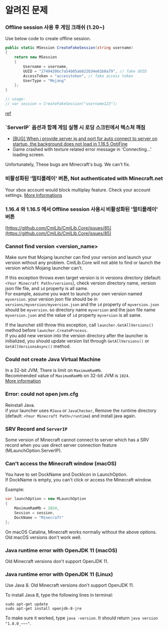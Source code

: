 # 알려진 문제

### Offline session 사용 후 게임 크래쉬 (1.20\~)

Use below code to create offline session.

```csharp
public static MSession CreateFakeSession(string username)
{
    return new MSession
    {
        Username = username,
        UUID = "2749420bc7a54b05ab622b34e61b8a79", // fake UUID
        AccessToken = "accesstoken", // fake access token
        UserType = "Mojang"
    };
}

// usage:
// var session = CreateFakeSession("username123");
```

[ref](https://github.com/CmlLib/CmlLib.Core/issues/88)

### \`ServerIP\` 옵션과 함께 게임 실행 시 로딩 스크린에서 텍스쳐 깨짐

* [\[BUG\] When i provide server ip and port for auto connect to server on startup, the background does not load in 1.16.5 OptiFine](https://github.com/CmlLib/CmlLib.Core/issues/93)
* Game crashed with texture related error message in 'Connecting...' loading screen.

Unfortunately, These bugs are Minecraft's bug. We can't fix.

### 비활성화된 '멀티플레이'  버튼, Not authenticated with Minecraft.net

Your xbox account would block multiplay feature. Check your account settings. [More Informations](https://support.xbox.com/ko-KR/help/family-online-safety/online-safety/manage-a-members-safety-settings-to-access-minecraft-features)

### 1.16.4 와 1.16.5 에서 Offline session 사용시 비활성화된 '멀티플레이' 버튼

[https://github.com/CmlLib/CmlLib.Core/issues/85](https://github.com/CmlLib/CmlLib.Core/issues/85)

### Cannot find version \<version\_name>

Make sure that Mojang launcher can find your version and launch your version without any problem. CmlLib.Core will not able to find or launch the version which Mojang launcher can't.

If this exception throws even target version is in versions directory (default: `<Your Minecraft Path>/versions`), check version directory name, version json file file, and `id` property is all same.\
For example, assume you want to launch your own version named `myversion`. your version json file should be in `versions/myversion/myversion.json` and the `id` property of `myversion.json` should be `myversion`. so directory name `myversion` and the json file name `myversion.json` and the value of `id` property `myversion` is all same.

If the launcher still throw this exception, call `launcher.GetAllVersions()` method before `launcher.CreateProcess`.\
If you add new version into the version directory after the launcher is initialized, you should update version list through `GetAllVersions()` or `GetAllVersionsAsync()` method.

### Could not create Java Virtual Machine

In a 32-bit JVM, There is limit on `MaximumRamMb`.\
Recommended value of `MaximumRamMb` on 32-bit JVM is `1024`.\
[More information](https://stackoverflow.com/questions/1434779/maximum-java-heap-size-of-a-32-bit-jvm-on-a-64-bit-os/7019624#7019624)

### Error: could not open jvm.cfg

Reinstall Java.\
if your launcher uses `MJava` or `JavaChecker`, Remove the runtime directory (default: `<Your Minecraft Path>/runtime`) and install java again.

### SRV Record and `ServerIP`

Some version of Minecraft cannot connect to server which has a SRV record when you use direct server connection feature (MLaunchOption.ServerIP).

### Can't access the Minecraft window (macOS)

You have to set DockName and DockIcon in LaunchOption.\
If DockName is empty, you can't click or access the Minecraft window.

Example:

```csharp
var launchOption = new MLaunchOption
{
    MaximumRamMb = 1024,
    Session = session, 
    DockName = "Minecraft"
};
```

On macOS Catalina, Minecraft works normally without the above options. Old macOS versions don't work well.

### Java runtime error with OpenJDK 11 (macOS)

Old Minecraft versions don't support OpenJDK 11.

### Java runtime error with OpenJDK 11 (Linux)

Use Java 8. Old Minecraft versions don't support OpenJDK 11.

To install Java 8, type the following lines in terminal:

```
sudo apt-get update
sudo apt-get install openjdk-8-jre
```

To make sure it worked, type `java -version`. It should return `java version "1.8.0_~~~"`.
